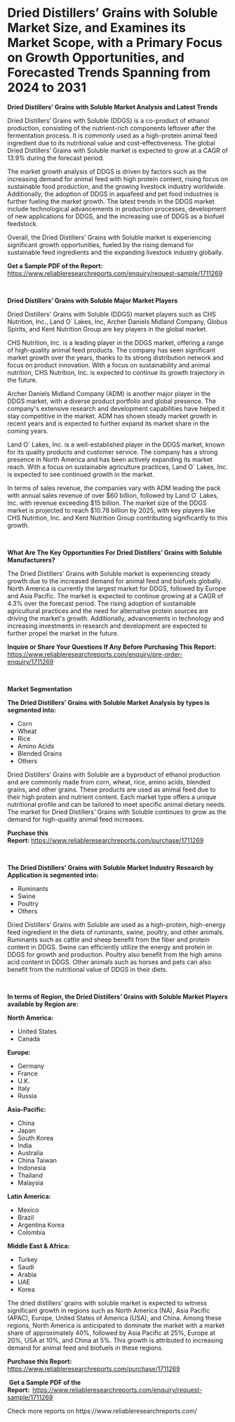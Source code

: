 <p><h1>Dried Distillers’ Grains with Soluble Market Size, and Examines its Market Scope, with a Primary Focus on Growth Opportunities, and Forecasted Trends Spanning from 2024 to 2031</h1></p><p><strong>Dried Distillers’ Grains with Soluble Market Analysis and Latest Trends</strong></p>
<p><p>Dried Distillers’ Grains with Soluble (DDGS) is a co-product of ethanol production, consisting of the nutrient-rich components leftover after the fermentation process. It is commonly used as a high-protein animal feed ingredient due to its nutritional value and cost-effectiveness. The global Dried Distillers’ Grains with Soluble market is expected to grow at a CAGR of 13.9% during the forecast period.</p><p>The market growth analysis of DDGS is driven by factors such as the increasing demand for animal feed with high protein content, rising focus on sustainable food production, and the growing livestock industry worldwide. Additionally, the adoption of DDGS in aquafeed and pet food industries is further fueling the market growth. The latest trends in the DDGS market include technological advancements in production processes, development of new applications for DDGS, and the increasing use of DDGS as a biofuel feedstock.</p><p>Overall, the Dried Distillers’ Grains with Soluble market is experiencing significant growth opportunities, fueled by the rising demand for sustainable feed ingredients and the expanding livestock industry globally.</p></p>
<p><strong>Get a Sample PDF of the Report:&nbsp;</strong> <a href="https://www.reliableresearchreports.com/enquiry/request-sample/1711269">https://www.reliableresearchreports.com/enquiry/request-sample/1711269</a></p>
<p>&nbsp;</p>
<p><strong>Dried Distillers’ Grains with Soluble Major Market Players</strong></p>
<p><p>Dried Distillers' Grains with Soluble (DDGS) market players such as CHS Nutrition, Inc., Land O` Lakes, Inc, Archer Daniels Midland Company, Globus Spirits, and Kent Nutrition Group are key players in the global market. </p><p>CHS Nutrition, Inc. is a leading player in the DDGS market, offering a range of high-quality animal feed products. The company has seen significant market growth over the years, thanks to its strong distribution network and focus on product innovation. With a focus on sustainability and animal nutrition, CHS Nutrition, Inc. is expected to continue its growth trajectory in the future.</p><p>Archer Daniels Midland Company (ADM) is another major player in the DDGS market, with a diverse product portfolio and global presence. The company's extensive research and development capabilities have helped it stay competitive in the market. ADM has shown steady market growth in recent years and is expected to further expand its market share in the coming years.</p><p>Land O` Lakes, Inc. is a well-established player in the DDGS market, known for its quality products and customer service. The company has a strong presence in North America and has been actively expanding its market reach. With a focus on sustainable agriculture practices, Land O` Lakes, Inc. is expected to see continued growth in the market.</p><p>In terms of sales revenue, the companies vary with ADM leading the pack with annual sales revenue of over $60 billion, followed by Land O` Lakes, Inc. with revenue exceeding $15 billion. The market size of the DDGS market is projected to reach $10.78 billion by 2025, with key players like CHS Nutrition, Inc. and Kent Nutrition Group contributing significantly to this growth.</p></p>
<p>&nbsp;</p>
<p><strong>What Are The Key Opportunities For Dried Distillers’ Grains with Soluble Manufacturers?</strong></p>
<p><p>The Dried Distillers’ Grains with Soluble market is experiencing steady growth due to the increased demand for animal feed and biofuels globally. North America is currently the largest market for DDGS, followed by Europe and Asia Pacific. The market is expected to continue growing at a CAGR of 4.3% over the forecast period. The rising adoption of sustainable agricultural practices and the need for alternative protein sources are driving the market's growth. Additionally, advancements in technology and increasing investments in research and development are expected to further propel the market in the future.</p></p>
<p><strong>Inquire or Share Your Questions If Any Before Purchasing This Report:</strong> <a href="https://www.reliableresearchreports.com/enquiry/pre-order-enquiry/1711269">https://www.reliableresearchreports.com/enquiry/pre-order-enquiry/1711269</a></p>
<p>&nbsp;</p>
<p><strong>Market Segmentation</strong></p>
<p><strong>The Dried Distillers’ Grains with Soluble Market Analysis by types is segmented into:</strong></p>
<p><ul><li>Corn</li><li>Wheat</li><li>Rice</li><li>Amino Acids</li><li>Blended Grains</li><li>Others</li></ul></p>
<p><p>Dried Distillers’ Grains with Soluble are a byproduct of ethanol production and are commonly made from corn, wheat, rice, amino acids, blended grains, and other grains. These products are used as animal feed due to their high protein and nutrient content. Each market type offers a unique nutritional profile and can be tailored to meet specific animal dietary needs. The market for Dried Distillers’ Grains with Soluble continues to grow as the demand for high-quality animal feed increases.</p></p>
<p><strong>Purchase this Report:&nbsp;</strong><a href="https://www.reliableresearchreports.com/purchase/1711269">https://www.reliableresearchreports.com/purchase/1711269</a></p>
<p>&nbsp;</p>
<p><strong>The Dried Distillers’ Grains with Soluble Market Industry Research by Application is segmented into:</strong></p>
<p><ul><li>Ruminants</li><li>Swine</li><li>Poultry</li><li>Others</li></ul></p>
<p><p>Dried Distillers’ Grains with Soluble are used as a high-protein, high-energy feed ingredient in the diets of ruminants, swine, poultry, and other animals. Ruminants such as cattle and sheep benefit from the fiber and protein content in DDGS. Swine can efficiently utilize the energy and protein in DDGS for growth and production. Poultry also benefit from the high amino acid content in DDGS. Other animals such as horses and pets can also benefit from the nutritional value of DDGS in their diets.</p></p>
<p>&nbsp;</p>
<p><strong>In terms of Region, the Dried Distillers’ Grains with Soluble Market Players available by Region are:</strong></p>
<p>
    <p> <strong> North America: </strong>
        <ul>
            <li>United States</li>
            <li>Canada</li>
        </ul>
        </p> 
    <p> <strong> Europe: </strong>
        <ul>
            <li>Germany</li>
            <li>France</li>
            <li>U.K.</li>
            <li>Italy</li>
            <li>Russia</li>
        </ul>
        </p> 
    <p> <strong> Asia-Pacific: </strong>
        <ul>
            <li>China</li>
            <li>Japan</li>
            <li>South Korea</li>
            <li>India</li>
            <li>Australia</li>
            <li>China Taiwan</li>
            <li>Indonesia</li>
            <li>Thailand</li>
            <li>Malaysia</li>
        </ul>
        </p> 
    <p> <strong> Latin America: </strong>
        <ul>
            <li>Mexico</li>
            <li>Brazil</li>
            <li>Argentina Korea</li>
            <li>Colombia</li>
        </ul>
        </p> 
    <p> <strong> Middle East & Africa: </strong>
        <ul>
            <li>Turkey</li>
            <li>Saudi</li>
            <li>Arabia</li>
            <li>UAE</li>
            <li>Korea</li>
        </ul>
    </p>
    </p>
<p><p>The dried distillers’ grains with soluble market is expected to witness significant growth in regions such as North America (NA), Asia Pacific (APAC), Europe, United States of America (USA), and China. Among these regions, North America is anticipated to dominate the market with a market share of approximately 40%, followed by Asia Pacific at 25%, Europe at 20%, USA at 10%, and China at 5%. This growth is attributed to increasing demand for animal feed and biofuels in these regions.</p></p>
<p><strong>Purchase this Report: </strong><a href="https://www.reliableresearchreports.com/purchase/1711269">https://www.reliableresearchreports.com/purchase/1711269</a></p>
<p>&nbsp;<strong>Get a Sample PDF of the Report:&nbsp;&nbsp;</strong><a href="https://www.reliableresearchreports.com/enquiry/request-sample/1711269">https://www.reliableresearchreports.com/enquiry/request-sample/1711269</a></p>
<p><strong></strong></p>
<p>Check more reports on https://www.reliableresearchreports.com/</p>